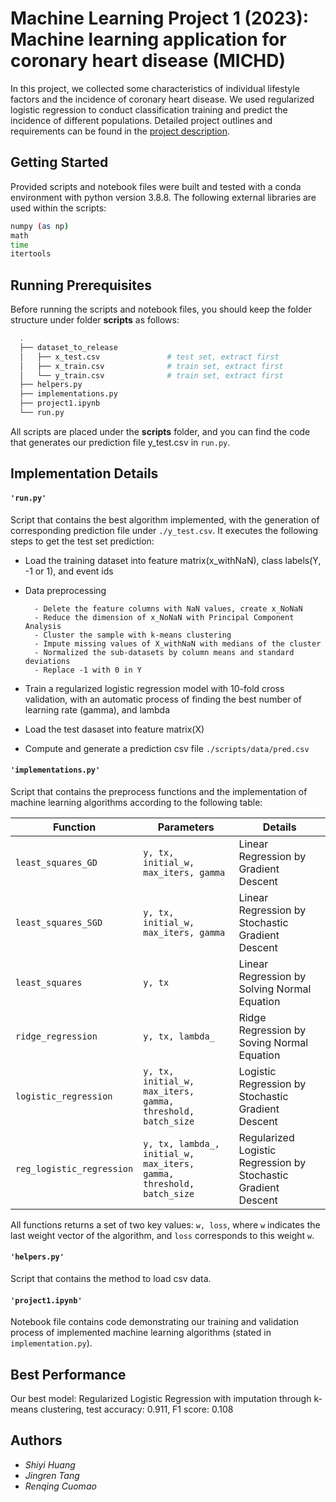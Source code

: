 # Machine Learning Project 1 (2023): Machine learning application for coronary heart disease (MICHD)

In this project, we collected some characteristics of individual lifestyle factors and the incidence of coronary heart disease. We used regularized logistic regression to conduct classification training and predict the incidence of different populations.
Detailed project outlines and requirements can be found in the [project description](./project1_description.pdf). 

## Getting Started
Provided scripts and notebook files were built and tested with a conda environment with python version 3.8.8. 
The following external libraries are used within the scripts:

```bash
numpy (as np)
math
time
itertools
```

## Running Prerequisites
Before running the scripts and notebook files, you should keep the folder structure under folder **scripts** as follows:

```bash
  .
  ├── dataset_to_release
  │   ├── x_test.csv               # test set, extract first
  │   ├── x_train.csv              # train set, extract first
  │   └── y_train.csv              # train set, extract first
  ├── helpers.py
  ├── implementations.py
  ├── project1.ipynb
  └── run.py
```

All scripts are placed under the **scripts** folder, and you can find the code that generates our prediction file y_test.csv in `run.py`.


## Implementation Details

#### `'run.py'`
Script that contains the best algorithm implemented, with the generation of corresponding prediction file under `./y_test.csv`. It executes the following steps to get the test set prediction:

* Load the training dataset into feature matrix(x_withNaN), class labels(Y, -1 or 1), and event ids
* Data preprocessing
     
        - Delete the feature columns with NaN values, create x_NoNaN
        - Reduce the dimension of x_NoNaN with Principal Component Analysis
        - Cluster the sample with k-means clustering
        - Impute missing values of X_withNaN with medians of the cluster
        - Normalized the sub-datasets by column means and standard deviations
        - Replace -1 with 0 in Y

* Train a regularized logistic regression model with 10-fold cross validation, with an automatic process of finding the best number of learning rate (gamma), and lambda
* Load the test dasaset into feature matrix(X) 
* Compute and generate a prediction csv file `./scripts/data/pred.csv`




#### `'implementations.py'`
Script that contains the preprocess functions and the implementation of machine learning algorithms according to the following table:

| Function            | Parameters | Details |
|-------------------- |-----------|---------|
| `least_squares_GD`  | `y, tx, initial_w, max_iters, gamma`  | Linear Regression by Gradient Descent |
| `least_squares_SGD` | `y, tx, initial_w, max_iters, gamma`  | Linear Regression by Stochastic Gradient Descent |
| `least_squares`     | `y, tx` | Linear Regression by Solving Normal Equation |
| `ridge_regression`  | `y, tx, lambda_` | Ridge Regression by Soving Normal Equation |
| `logistic_regression`| `y, tx, initial_w, max_iters, gamma, threshold, batch_size` | Logistic Regression by Stochastic Gradient Descent |
| `reg_logistic_regression` | `y, tx, lambda_, initial_w, max_iters, gamma, threshold, batch_size` | Regularized Logistic Regression by Stochastic Gradient Descent |

All functions returns a set of two key values: `w, loss`, where `w` indicates the last weight vector of the algorithm, and `loss` corresponds to this weight `w`.



#### `'helpers.py'`
Script that contains the method to load csv data.

#### `'project1.ipynb'`
Notebook file contains code demonstrating our training and validation process of implemented machine learning algorithms (stated in `implementation.py`). 



## Best Performance
Our best model: Regularized Logistic Regression with imputation through k-means clustering, test accuracy: 0.911, F1 score: 0.108


## Authors
* *Shiyi Huang*
* *Jingren Tang*
* *Renqing Cuomao*